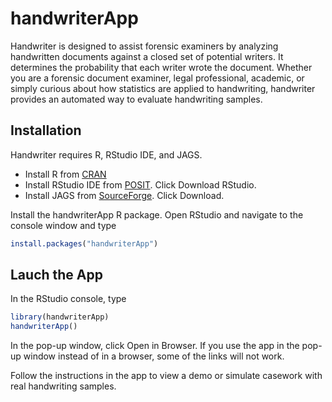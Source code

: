 
<!-- README.md is generated from README.Rmd. Please edit that file -->

# handwriterApp

<!-- badges: start -->
<!-- badges: end -->

Handwriter is designed to assist forensic examiners by analyzing
handwritten documents against a closed set of potential writers. It
determines the probability that each writer wrote the document. Whether
you are a forensic document examiner, legal professional, academic, or
simply curious about how statistics are applied to handwriting,
handwriter provides an automated way to evaluate handwriting samples.

## Installation

Handwriter requires R, RStudio IDE, and JAGS.

- Install R from [CRAN](https://cran.r-project.org/)
- Install RStudio IDE from
  [POSIT](https://posit.co/download/rstudio-desktop/). Click Download
  RStudio.
- Install JAGS from
  [SourceForge](https://sourceforge.net/projects/mcmc-jags/files). Click
  Download.

Install the handwriterApp R package. Open RStudio and navigate to the
console window and type

``` r
install.packages("handwriterApp")
```

## Lauch the App

In the RStudio console, type

``` r
library(handwriterApp)
handwriterApp()
```

In the pop-up window, click Open in Browser. If you use the app in the
pop-up window instead of in a browser, some of the links will not work.

Follow the instructions in the app to view a demo or simulate casework
with real handwriting samples.
